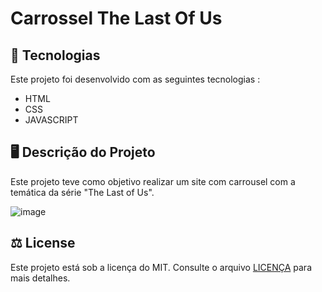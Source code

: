 # Carrossel The Last Of Us

## 	:rocket: Tecnologias 

Este projeto foi desenvolvido com as seguintes tecnologias : 

- HTML
- CSS
- JAVASCRIPT


## :desktop_computer: Descrição do Projeto

Este projeto teve como objetivo realizar um site com carrousel com a temática da série "The Last of Us".

![image](https://user-images.githubusercontent.com/80559882/224579493-62b07ac3-7c3d-4527-adfa-147cf292f248.png)

## ⚖️ License

Este projeto está sob a licença do MIT. Consulte o arquivo [LICENÇA](https://github.com/MatheusPrudente/carrossel-dev-em-dobro/blob/main/LICENSE.md) para mais detalhes.

